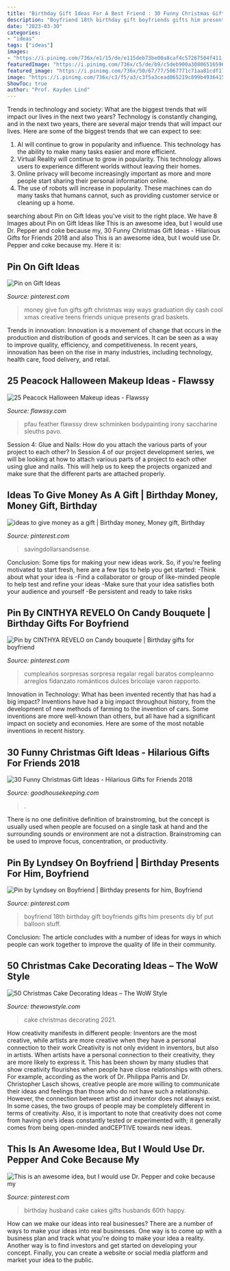 ```yaml
---
title: "Birthday Gift Ideas For A Best Friend : 30 Funny Christmas Gift Ideas"
description: "Boyfriend 18th birthday gift boyfriends gifts him presents diy bf put balloon stuff"
date: "2023-03-30"
categories:
- "ideas"
tags: ["ideas"]
images:
- "https://i.pinimg.com/736x/e1/15/de/e115deb73be00a8caf4c57267504f411--boyfriend-presents-boyfriend-ideas.jpg"
featuredImage: "https://i.pinimg.com/736x/c5/de/b9/c5deb900a30806516596fb16ebc8d207--husband-birthday-cakes-birthday-ideas.jpg"
featured_image: "https://i.pinimg.com/736x/50/67/77/5067771c71aa81cdf170fc404e595e99--cash-gifts-graduation-gifts.jpg"
image: "https://i.pinimg.com/736x/c3/f5/a3/c3f5a3cead065219c899b49364153579.jpg"
ShowToc: true
author: "Prof. Kayden Lind"
---
```



Trends in technology and society: What are the biggest trends that will impact our lives in the next two years?
Technology is constantly changing, and in the next two years, there are several major trends that will impact our lives. Here are some of the biggest trends that we can expect to see: 
1) AI will continue to grow in popularity and influence. This technology has the ability to make many tasks easier and more efficient. 
2) Virtual Reality will continue to grow in popularity. This technology allows users to experience different worlds without leaving their homes. 
3) Online privacy will become increasingly important as more and more people start sharing their personal information online. 
4) The use of robots will increase in popularity. These machines can do many tasks that humans cannot, such as providing customer service or cleaning up a home.

	

		
searching about Pin on Gift Ideas you've visit to the right place. We have 8 Images about Pin on Gift Ideas like This is an awesome idea, but I would use Dr. Pepper and coke because my, 30 Funny Christmas Gift Ideas - Hilarious Gifts for Friends 2018 and also This is an awesome idea, but I would use Dr. Pepper and coke because my. Here it is:
		
    
## Pin On Gift Ideas

<img loading=lazy src="https://i.pinimg.com/736x/50/67/77/5067771c71aa81cdf170fc404e595e99--cash-gifts-graduation-gifts.jpg" onerror="this.onerror=null;this.src='https://tse4.mm.bing.net/th?id=OIP.LMFM7Eh_g7X5sGHfflu9MQAAAA&amp;pid=15.1';" alt="Pin on Gift Ideas">

_Source: pinterest.com_

>money give fun gifts gift christmas way ways graduation diy cash cool xmas creative teens friends unique presents grad baskets. 

	

Trends in innovation:
Innovation is a movement of change that occurs in the production and distribution of goods and services. It can be seen as a way to improve quality, efficiency, and competitiveness. In recent years, innovation has been on the rise in many industries, including technology, health care, food delivery, and retail.

    
## 25 Peacock Halloween Makeup Ideas - Flawssy

<img loading=lazy src="http://flawssy.com/wp-content/uploads/2016/05/peacock-simple-inspired-makeup.jpg" onerror="this.onerror=null;this.src='https://tse1.mm.bing.net/th?id=OIP.Sd_UyC7z7vLw9Fc-cxoqGQHaKN&amp;pid=15.1';" alt="25 Peacock Halloween Makeup ideas - Flawssy">

_Source: flawssy.com_

>pfau feather flawssy drew schminken bodypainting irony saccharine sleuths pavo. 

	

Session 4: Glue and Nails: How do you attach the various parts of your project to each other?
In Session 4 of our project development series, we will be looking at how to attach various parts of a project to each other using glue and nails. This will help us to keep the projects organized and make sure that the different parts are attached properly.

    
## Ideas To Give Money As A Gift | Birthday Money, Money Gift, Birthday

<img loading=lazy src="https://i.pinimg.com/736x/eb/16/f0/eb16f095edb253b6ad926de7f7c40c3c.jpg" onerror="this.onerror=null;this.src='https://tse1.mm.bing.net/th?id=OIP.kab-YCm08l0-e_CVSJ1g3gHaPi&amp;pid=15.1';" alt="ideas to give money as a gift | Birthday money, Money gift, Birthday">

_Source: pinterest.com_

>savingdollarsandsense. 

	

Conclusion: Some tips for making your new ideas work.
So, if you're feeling motivated to start fresh, here are a few tips to help you get started: 
-Think about what your idea is 
-Find a collaborator or group of like-minded people to help test and refine your ideas 
-Make sure that your idea satisfies both your audience and yourself 
-Be persistent and ready to take risks

    
## Pin By CINTHYA REVELO On Candy Bouquete | Birthday Gifts For Boyfriend

<img loading=lazy src="https://i.pinimg.com/736x/c3/f5/a3/c3f5a3cead065219c899b49364153579.jpg" onerror="this.onerror=null;this.src='https://tse2.mm.bing.net/th?id=OIP.dwQRnbT3oQD-GQ3uZhUT-QHaJ4&amp;pid=15.1';" alt="Pin by CINTHYA REVELO on Candy bouquete | Birthday gifts for boyfriend">

_Source: pinterest.com_

>cumpleaños sorpresas sorpresa regalar regali baratos compleanno arreglos fidanzato románticos dulces bricolaje varon rapporto. 

	

Innovation in Technology: What has been invented recently that has had a big impact?
Inventions have had a big impact throughout history, from the development of new methods of farming to the invention of cars. Some inventions are more well-known than others, but all have had a significant impact on society and economies. Here are some of the most notable inventions in recent history.

    
## 30 Funny Christmas Gift Ideas - Hilarious Gifts For Friends 2018

<img loading=lazy src="https://hips.hearstapps.com/vader-prod.s3.amazonaws.com/1541711615-nothing-box-1541711580.jpg?crop=0.242xw:0.363xh;0.384xw,0.287xh&amp;resize=480:*" onerror="this.onerror=null;this.src='https://tse3.mm.bing.net/th?id=OIP.7IbiAK6MzYwzDgaukw8p1QHaLH&amp;pid=15.1';" alt="30 Funny Christmas Gift Ideas - Hilarious Gifts for Friends 2018">

_Source: goodhousekeeping.com_

>. 

	

There is no one definitive definition of brainstroming, but the concept is usually used when people are focused on a single task at hand and the surrounding sounds or environment are not a distraction. Brainstroming can be used to improve focus, concentration, or productivity.

    
## Pin By Lyndsey On Boyfriend | Birthday Presents For Him, Boyfriend

<img loading=lazy src="https://i.pinimg.com/736x/e1/15/de/e115deb73be00a8caf4c57267504f411--boyfriend-presents-boyfriend-ideas.jpg" onerror="this.onerror=null;this.src='https://tse3.mm.bing.net/th?id=OIP.0jO8V9YPhEZma2CMakSBkgHaJ6&amp;pid=15.1';" alt="Pin by Lyndsey on Boyfriend | Birthday presents for him, Boyfriend">

_Source: pinterest.com_

>boyfriend 18th birthday gift boyfriends gifts him presents diy bf put balloon stuff. 

	

Conclusion:
The article concludes with a number of ideas for ways in which people can work together to improve the quality of life in their community.

    
## 50 Christmas Cake Decorating Ideas – The WoW Style

<img loading=lazy src="http://thewowstyle.com/wp-content/uploads/2014/11/2021.jpg" onerror="this.onerror=null;this.src='https://tse1.mm.bing.net/th?id=OIP.uueR8IBBPhKKsi4IqhxxwAHaLJ&amp;pid=15.1';" alt="50 Christmas Cake Decorating Ideas – The WoW Style">

_Source: thewowstyle.com_

>cake christmas decorating 2021. 

	

How creativity manifests in different people: Inventors are the most creative, while artists are more creative when they have a personal connection to their work
Creativity is not only evident in inventors, but also in artists. When artists have a personal connection to their creativity, they are more likely to express it. This has been shown by many studies that show creativity flourishes when people have close relationships with others. For example, according as the work of Dr. Philippa Parris and Dr. Christopher Lasch shows, creative people are more willing to communicate their ideas and feelings than those who do not have such a relationship. 
However, the connection between artist and inventor does not always exist. In some cases, the two groups of people may be completely different in terms of creativity. Also, it is important to note that creativity does not come from having one’s ideas constantly tested or experimented with; it generally comes from being open-minded andCEPTIVE towards new ideas.

    
## This Is An Awesome Idea, But I Would Use Dr. Pepper And Coke Because My

<img loading=lazy src="https://i.pinimg.com/736x/c5/de/b9/c5deb900a30806516596fb16ebc8d207--husband-birthday-cakes-birthday-ideas.jpg" onerror="this.onerror=null;this.src='https://tse4.mm.bing.net/th?id=OIP.XVbCt4m-s2pNzAxSftLzWwHaJ3&amp;pid=15.1';" alt="This is an awesome idea, but I would use Dr. Pepper and coke because my">

_Source: pinterest.com_

>birthday husband cake cakes gifts husbands 60th happy. 

	

How can we make our ideas into real businesses?
There are a number of ways to make your ideas into real businesses. One way is to come up with a business plan and track what you're doing to make your idea a reality. Another way is to find investors and get started on developing your concept. Finally, you can create a website or social media platform and market your idea to the public.

